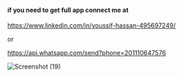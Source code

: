 #### if you need to get full app connect me at 
https://www.linkedin.com/in/youssif-hassan-495697249/

or

https://api.whatsapp.com/send?phone=201110647576

![Screenshot (19)](https://github.com/YoussifAllam/Restorant-Management-system-Desktop-app-Ui/assets/96921160/13615990-6cc6-4bb1-8bf5-90d7962f3033)
